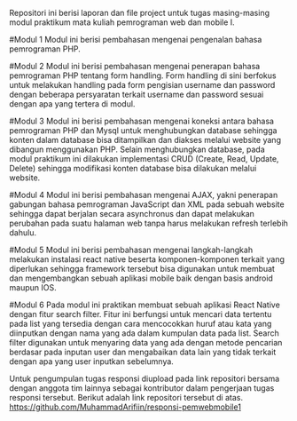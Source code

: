 Repositori ini berisi laporan dan file project untuk tugas masing-masing modul praktikum mata kuliah pemrograman web dan mobile I.

#Modul 1
Modul ini berisi pembahasan mengenai pengenalan bahasa pemrograman PHP.

#Modul 2
Modul ini berisi pembahasan mengenai penerapan bahasa pemrograman PHP tentang form handling. Form handling di sini berfokus untuk melakukan handling pada form pengisian username dan password dengan beberapa persyaratan terkait username dan password sesuai dengan apa yang tertera di modul.

#Modul 3
Modul ini berisi pembahasan mengenai koneksi antara bahasa pemrograman PHP dan Mysql untuk menghubungkan database sehingga konten dalam database bisa ditampilkan dan diakses melalui website yang dibangun menggunakan PHP. Selain menghubungkan database, pada modul praktikum ini dilakukan implementasi CRUD (Create, Read, Update, Delete) sehingga modifikasi konten database bisa dilakukan melalui website.

#Modul 4
Modul ini berisi pembahasan mengenai AJAX, yakni penerapan gabungan bahasa pemrograman JavaScript dan XML pada sebuah website sehingga dapat berjalan secara asynchronus dan dapat melakukan perubahan pada suatu halaman web tanpa harus melakukan refresh terlebih dahulu.

#Modul 5
Modul ini berisi pembahasan mengenai langkah-langkah melakukan instalasi react native beserta komponen-komponen terkait yang diperlukan sehingga framework tersebut bisa digunakan untuk membuat dan mengembangkan sebuah aplikasi mobile baik dengan basis android maupun IOS.

#Modul 6
Pada modul ini praktikan membuat sebuah aplikasi React Native dengan fitur search filter. Fitur ini berfungsi untuk mencari data tertentu pada list yang tersedia dengan cara mencocokkan huruf atau kata yang diinputkan dengan nama yang ada dalam kumpulan data pada list. Search filter digunakan untuk menyaring data yang ada dengan metode pencarian berdasar pada inputan user dan mengabaikan data lain yang tidak terkait dengan apa yang user inputkan sebelumnya.

Untuk pengumpulan tugas responsi diupload pada link repositori bersama dengan anggota tim lainnya sebagai kontributor dalam pengerjaan tugas responsi tersebut. Berikut adalah link repositori tersebut di atas.
https://github.com/MuhammadArifiin/responsi-pemwebmobile1
